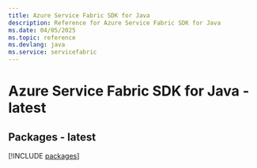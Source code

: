 ```yaml
---
title: Azure Service Fabric SDK for Java
description: Reference for Azure Service Fabric SDK for Java
ms.date: 04/05/2025
ms.topic: reference
ms.devlang: java
ms.service: servicefabric
---
```

# Azure Service Fabric SDK for Java - latest
## Packages - latest
[!INCLUDE [packages](service-fabric-index.md)]